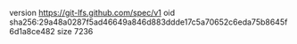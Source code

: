version https://git-lfs.github.com/spec/v1
oid sha256:29a48a0287f5ad46649a846d883ddde17c5a70652c6eda75b8645f6d1a8ce482
size 7236

